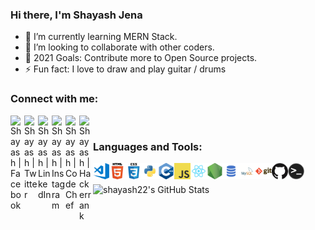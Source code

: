 ### Hi there, I'm Shayash Jena 

- 🌱 I’m currently learning MERN Stack.
- 👯 I’m looking to collaborate with other coders.
- 🥅 2021 Goals: Contribute more to Open Source projects.
- ⚡ Fun fact: I love to draw and play guitar / drums

### Connect with me:

[<img align="left" alt= "Shayash | Facebook" width="22px" src="https://cdn.jsdelivr.net/npm/simple-icons@v3/icons/facebook.svg" />][facebook]
[<img align="left" alt= "Shayash | Twitter" width="22px" src="https://cdn.jsdelivr.net/npm/simple-icons@v3/icons/twitter.svg" />][twitter]
[<img align="left" alt= "Shayash | LinkedIn" width="22px" src="https://cdn.jsdelivr.net/npm/simple-icons@v3/icons/linkedin.svg" />][linkedin]
[<img align="left" alt= "Shayash | Instagram" width="22px" src="https://cdn.jsdelivr.net/npm/simple-icons@v3/icons/instagram.svg" />][instagram]
[<img align="left" alt= "Shayash | Code Chef" width="22px" src="https://cdn.jsdelivr.net/npm/simple-icons@v3/icons/codechef.svg" />][codechef]
[<img align="left" alt= "Shayash | Hackerrank" width="22px" src="https://cdn.jsdelivr.net/npm/simple-icons@v3/icons/hackerrank.svg" />][hackerrank]


<br />

### Languages and Tools:

<img align="left" alt="Visual Studio Code" width="26px" src="https://raw.githubusercontent.com/github/explore/80688e429a7d4ef2fca1e82350fe8e3517d3494d/topics/visual-studio-code/visual-studio-code.png" />
<img align="left" alt="HTML5" width="26px" src="https://raw.githubusercontent.com/github/explore/80688e429a7d4ef2fca1e82350fe8e3517d3494d/topics/html/html.png" />
<img align="left" alt="CSS3" width="26px" src="https://raw.githubusercontent.com/github/explore/80688e429a7d4ef2fca1e82350fe8e3517d3494d/topics/css/css.png" />
<img align="left" alt="Python" width="26px" src="https://raw.githubusercontent.com/github/explore/80688e429a7d4ef2fca1e82350fe8e3517d3494d/topics/python/python.png" />
<img align="left" alt="C++" width="26px" src="https://raw.githubusercontent.com/github/explore/80688e429a7d4ef2fca1e82350fe8e3517d3494d/topics/cpp/cpp.png" />
<img align="left" alt="JavaScript" width="26px" src="https://raw.githubusercontent.com/github/explore/80688e429a7d4ef2fca1e82350fe8e3517d3494d/topics/javascript/javascript.png" />
<img align="left" alt="React" width="26px" src="https://raw.githubusercontent.com/github/explore/80688e429a7d4ef2fca1e82350fe8e3517d3494d/topics/react/react.png" />
<img align="left" alt="Node.js" width="26px" src="https://raw.githubusercontent.com/github/explore/80688e429a7d4ef2fca1e82350fe8e3517d3494d/topics/nodejs/nodejs.png" />
<img align="left" alt="SQL" width="26px" src="https://raw.githubusercontent.com/github/explore/80688e429a7d4ef2fca1e82350fe8e3517d3494d/topics/sql/sql.png" />
<img align="left" alt="MySQL" width="26px" src="https://raw.githubusercontent.com/github/explore/80688e429a7d4ef2fca1e82350fe8e3517d3494d/topics/mysql/mysql.png" />
<img align="left" alt="Git" width="26px" src="https://raw.githubusercontent.com/github/explore/80688e429a7d4ef2fca1e82350fe8e3517d3494d/topics/git/git.png" />
<img align="left" alt="GitHub" width="26px" src="https://raw.githubusercontent.com/github/explore/78df643247d429f6cc873026c0622819ad797942/topics/github/github.png" />
<img align="left" alt="Terminal" width="26px" src="https://raw.githubusercontent.com/github/explore/80688e429a7d4ef2fca1e82350fe8e3517d3494d/topics/terminal/terminal.png" />

<br />
<br />

</details>

  
<img align="left" alt="shayash22's GitHub Stats" src="https://github-readme-stats.vercel.app/api?username=shayash22&show_icons=true&title_color=610D4D&icon_color=C949DC&text_color=440A5C&bg_color=B2FCFF" />



[twitter]: https://twitter.com/ShayashJena
[instagram]: https://instagram.com/shayash._.som
[linkedin]: https://www.linkedin.com/in/shayash-jena-087063183
[facebook]: https://www.facebook.com/shayash.jena.22
[codechef]: https://www.codechef.com/users/shayash2000
[hackerrank]: https://www.codechef.com/users/shayash2000